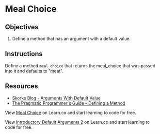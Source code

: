 # Meal Choice

## Objectives

1. Define a method that has an argument with a default value.

## Instructions

Define a method `meal_choice` that returns the meal_choice that was passed into it and defaults to "meat".

## Resources
* [Skorks Blog - Arguments With Default Value](http://www.skorks.com/2009/08/method-arguments-in-ruby/)
* [The Pragmatic Programmer's Guide - Defining a Method](http://phrogz.net/programmingruby/tut_methods.html)

<p data-visibility='hidden'>View <a href='https://learn.co/lessons/meal-choice' title='Meal Choice'>Meal Choice</a> on Learn.co and start learning to code for free.</p>

<p data-visibility='hidden'>View <a href='https://learn.co/lessons/meal-choice'>Introductory Default Arguments 2</a> on Learn.co and start learning to code for free.</p>
